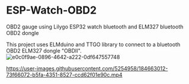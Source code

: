 # ESP-Watch-OBD2
OBD2 gauge using Lilygo ESP32 watch bluetooth and ELM327 bluetooth OBD2 dongle 

This project uses ELMduino and TTGO library to connect to a bluetooth OBD2 ELM327 dongle "OBDII". 
![e0c0f9ae-0896-4642-a222-0df647557748](https://user-images.githubusercontent.com/5254958/184662956-723971fe-9ecb-4d10-9e3d-a351c4e84aa9.jpg)


https://user-images.githubusercontent.com/5254958/184663012-73f66072-b5fa-4351-8527-ccd62f01e90c.mp4

